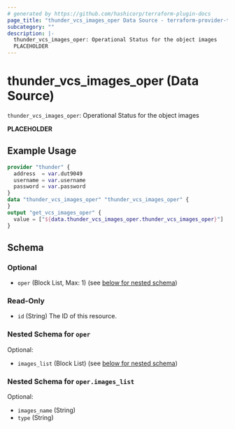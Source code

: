 ```yaml
---
# generated by https://github.com/hashicorp/terraform-plugin-docs
page_title: "thunder_vcs_images_oper Data Source - terraform-provider-thunder"
subcategory: ""
description: |-
  thunder_vcs_images_oper: Operational Status for the object images
  PLACEHOLDER
---
```


# thunder_vcs_images_oper (Data Source)

`thunder_vcs_images_oper`: Operational Status for the object images

__PLACEHOLDER__

## Example Usage

```terraform
provider "thunder" {
  address  = var.dut9049
  username = var.username
  password = var.password
}
data "thunder_vcs_images_oper" "thunder_vcs_images_oper" {
}
output "get_vcs_images_oper" {
  value = ["${data.thunder_vcs_images_oper.thunder_vcs_images_oper}"]
}
```

<!-- schema generated by tfplugindocs -->
## Schema

### Optional

- `oper` (Block List, Max: 1) (see [below for nested schema](#nestedblock--oper))

### Read-Only

- `id` (String) The ID of this resource.

<a id="nestedblock--oper"></a>
### Nested Schema for `oper`

Optional:

- `images_list` (Block List) (see [below for nested schema](#nestedblock--oper--images_list))

<a id="nestedblock--oper--images_list"></a>
### Nested Schema for `oper.images_list`

Optional:

- `images_name` (String)
- `type` (String)


